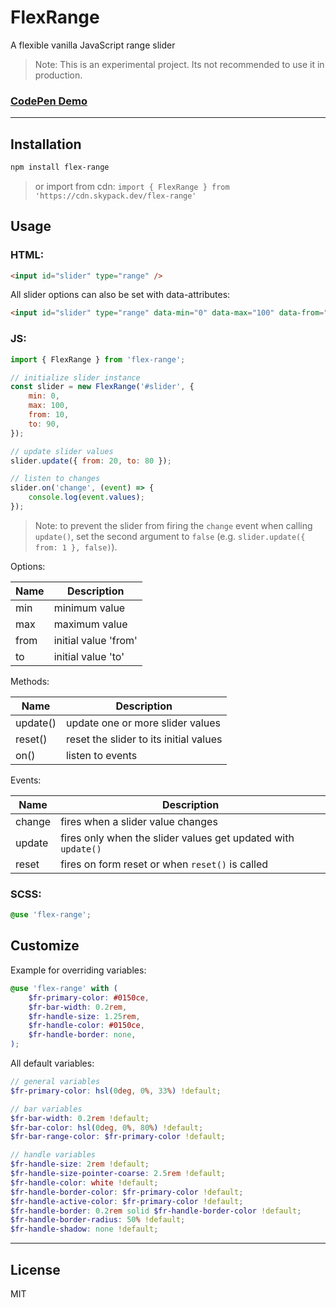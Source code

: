 # FlexRange

A flexible vanilla JavaScript range slider

> Note: This is an experimental project. Its not recommended to use it in production.

### [CodePen Demo](https://codepen.io/flostrasser/pen/mdWBMrg)

---

## Installation

```sh
npm install flex-range
```

> or import from cdn: `import { FlexRange } from 'https://cdn.skypack.dev/flex-range'`

## Usage

### HTML:

```html
<input id="slider" type="range" />
```

All slider options can also be set with data-attributes:

```html
<input id="slider" type="range" data-min="0" data-max="100" data-from="10" data-to="90" />
```

### JS:

```js
import { FlexRange } from 'flex-range';

// initialize slider instance
const slider = new FlexRange('#slider', {
    min: 0,
    max: 100,
    from: 10,
    to: 90,
});

// update slider values
slider.update({ from: 20, to: 80 });

// listen to changes
slider.on('change', (event) => {
    console.log(event.values);
});
```

> Note: to prevent the slider from firing the `change` event when calling `update()`, set the second argument to `false` (e.g. `slider.update({ from: 1 }, false)`).

Options:

| Name | Description          |
| ---- | -------------------- |
| min  | minimum value        |
| max  | maximum value        |
| from | initial value 'from' |
| to   | initial value 'to'   |

Methods:

| Name     | Description                            |
| -------- | -------------------------------------- |
| update() | update one or more slider values       |
| reset()  | reset the slider to its initial values |
| on()     | listen to events                       |

Events:

| Name   | Description                                                   |
| ------ | ------------------------------------------------------------- |
| change | fires when a slider value changes                             |
| update | fires only when the slider values get updated with `update()` |
| reset  | fires on form reset or when `reset()` is called               |

### SCSS:

```scss
@use 'flex-range';
```

## Customize

Example for overriding variables:

```scss
@use 'flex-range' with (
    $fr-primary-color: #0150ce,
    $fr-bar-width: 0.2rem,
    $fr-handle-size: 1.25rem,
    $fr-handle-color: #0150ce,
    $fr-handle-border: none,
);
```

All default variables:

```scss
// general variables
$fr-primary-color: hsl(0deg, 0%, 33%) !default;

// bar variables
$fr-bar-width: 0.2rem !default;
$fr-bar-color: hsl(0deg, 0%, 80%) !default;
$fr-bar-range-color: $fr-primary-color !default;

// handle variables
$fr-handle-size: 2rem !default;
$fr-handle-size-pointer-coarse: 2.5rem !default;
$fr-handle-color: white !default;
$fr-handle-border-color: $fr-primary-color !default;
$fr-handle-active-color: $fr-primary-color !default;
$fr-handle-border: 0.2rem solid $fr-handle-border-color !default;
$fr-handle-border-radius: 50% !default;
$fr-handle-shadow: none !default;
```

---

## License

MIT
